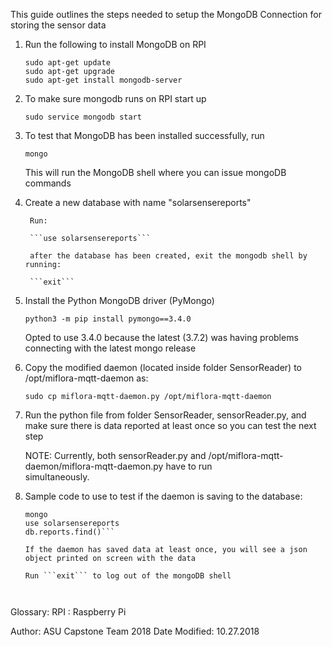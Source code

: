 This guide outlines the steps needed to setup the MongoDB Connection for storing the sensor data

1. Run the following to install MongoDB on RPI
	
	```
	sudo apt-get update
	sudo apt-get upgrade
	sudo apt-get install mongodb-server
	```

2. To make sure mongodb runs on RPI start up
	
	```sudo service mongodb start```


3. To test that MongoDB has been installed successfully, run 

	```mongo```

	This will run the MongoDB shell where you can issue mongoDB commands


5. Create a new database with name "solarsensereports"
		
		Run: 

		```use solarsensereports```

		after the database has been created, exit the mongodb shell by running: 

		```exit```

5. Install the Python MongoDB driver (PyMongo)

	```python3 -m pip install pymongo==3.4.0```

	Opted to use 3.4.0 because the latest (3.7.2) was having problems connecting with the latest mongo release

6. Copy the modified daemon (located inside folder SensorReader) to /opt/miflora-mqtt-daemon as:

	```sudo cp miflora-mqtt-daemon.py /opt/miflora-mqtt-daemon```

7. Run the python file from folder SensorReader, sensorReader.py, and make sure there is data reported 	at least once so you can test the next step

	NOTE: Currently, both sensorReader.py and /opt/miflora-mqtt-daemon/miflora-mqtt-daemon.py have to run 	
	      simultaneously.

8. Sample code to use to test if the daemon is saving to the database:

	```
	mongo
	use solarsensereports
	db.reports.find()```

	If the daemon has saved data at least once, you will see a json object printed on screen with the data

	Run ```exit``` to log out of the mongoDB shell



Glossary:
	RPI : Raspberry Pi


Author: ASU Capstone Team 2018
Date Modified: 10.27.2018
